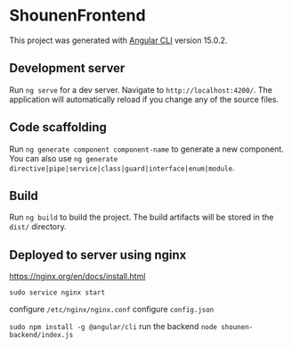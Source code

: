 # ShounenFrontend

This project was generated with [Angular CLI](https://github.com/angular/angular-cli) version 15.0.2.

## Development server

Run `ng serve` for a dev server. Navigate to `http://localhost:4200/`. The application will automatically reload if you change any of the source files.

## Code scaffolding

Run `ng generate component component-name` to generate a new component. You can also use `ng generate directive|pipe|service|class|guard|interface|enum|module`.

## Build

Run `ng build` to build the project. The build artifacts will be stored in the `dist/` directory.

## Deployed to server using nginx

https://nginx.org/en/docs/install.html

`sudo service nginx start`

configure `/etc/nginx/nginx.conf`
configure `config.json`

`sudo npm install -g @angular/cli`
run the backend `node shounen-backend/index.js`